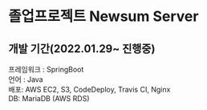 # 졸업프로젝트 Newsum Server
## 개발 기간(2022.01.29~ 진행중)  
프레임워크 : SpringBoot  
언어 : Java  
배포: AWS EC2, S3, CodeDeploy, Travis CI, Nginx  
DB: MariaDB (AWS RDS)  

